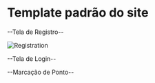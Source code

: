 # Template padrão do site

  --Tela de Registro--
  
  ![Registration](https://user-images.githubusercontent.com/103431710/229311095-7ca48ba9-b859-4e1a-a24e-532a45216531.png)

--Tela de Login-- 

--Marcação de Ponto--
